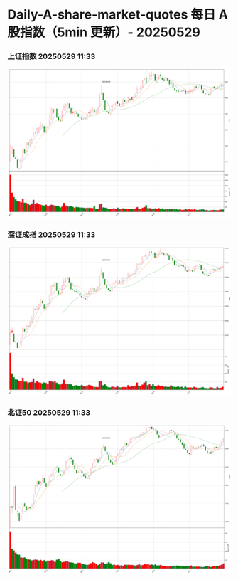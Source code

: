 
# Daily-A-share-market-quotes 每日 A 股指数（5min 更新）- 20250529

### 上证指数 20250529 11:33
![](./fig/2025/5/20250529-sh000001.png)

### 深证成指 20250529 11:33
![](./fig/2025/5/20250529-sz399001.png)

### 北证50 20250529 11:33
![](./fig/2025/5/20250529-bj899050.png)

